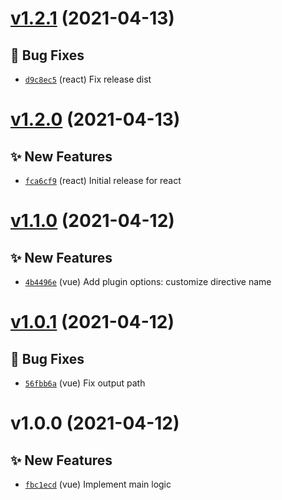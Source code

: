 # [v1.2.1](https://github.com/TomokiMiyauci/click-outside/compare/@miyauci/vue-click-outside@1.2.0...@miyauci/vue-click-outside@1.2.1) (2021-04-13)

## 🐛 Bug Fixes
- [`d9c8ec5`](https://github.com/TomokiMiyauci/click-outside/commit/d9c8ec5)  (react) Fix release dist

# [v1.2.0](https://github.com/TomokiMiyauci/click-outside/compare/@miyauci/vue-click-outside@1.1.0...@miyauci/vue-click-outside@1.2.0) (2021-04-13)

## ✨ New Features
- [`fca6cf9`](https://github.com/TomokiMiyauci/click-outside/commit/fca6cf9)  (react) Initial release for react

# [v1.1.0](https://github.com/TomokiMiyauci/click-outside/compare/@miyauci/vue-click-outside@1.0.1...@miyauci/vue-click-outside@1.1.0) (2021-04-12)

## ✨ New Features
- [`4b4496e`](https://github.com/TomokiMiyauci/click-outside/commit/4b4496e)  (vue) Add plugin options: customize directive name

# [v1.0.1](https://github.com/TomokiMiyauci/click-outside/compare/@miyauci/vue-click-outside@1.0.0...@miyauci/vue-click-outside@1.0.1) (2021-04-12)

## 🐛 Bug Fixes
- [`56fbb6a`](https://github.com/TomokiMiyauci/click-outside/commit/56fbb6a)  (vue) Fix output path

# v1.0.0 (2021-04-12)

## ✨ New Features
- [`fbc1ecd`](https://github.com/TomokiMiyauci/click-outside/commit/fbc1ecd)  (vue) Implement main logic
